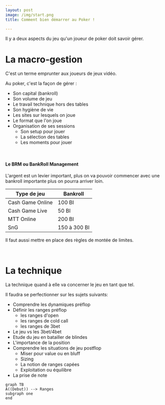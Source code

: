 ```yaml
---
layout: post
image: /img/start.png
title: Comment bien démarrer au Poker !

---
```


Il y a deux aspects du jeu qu'un joueur de poker doit savoir gérer.

# La macro-gestion

C'est un terme emprunter aux joueurs de jeux vidéo.

Au poker, c'est la façon de gérer :
- Son capital (bankroll)
- Son volume de jeu
- Le travail technique hors des tables
- Son hygiène de vie
- Les sites sur lesquels on joue
- Le format que l'on joue
- Organisation de ses sessions
	- Son setup pour jouer
	- La sélection des tables
	- Les moments pour jouer

&nbsp;
#### Le BRM ou BankRoll Management

L'argent est un levier important, plus on va pouvoir commencer avec une bankroll importante plus on pourra arriver loin.

Type de jeu|Bankroll
-|-
Cash Game Online|100 BI
Cash Game Live|50 BI
MTT Online|200 BI
SnG|150 à 300 BI

Il faut aussi mettre en place des règles de montée de limites.

&nbsp;
# La technique

La technique quand à elle va concerner le jeu en tant que tel.

Il faudra se perfectionner sur les sujets suivants:

- Comprendre les dynamiques préflop
- Définir les ranges préflop
	- les ranges d'open
	- les ranges de cold call
	- les ranges de 3bet
- Le jeu vs les 3bet/4bet
- Etude du jeu en batailler de blindes
- L'importance de la position
- Comprendre les situations de jeu postflop
	- Miser pour value ou en bluff
	- Sizing
	- La notion de ranges capées
	- Exploitation ou équilibre
- La prise de note

```mermaid
graph TB
A((Debut)) --> Ranges
subgraph one
end
```

<!--stackedit_data:
eyJoaXN0b3J5IjpbMTIzNDMwNzEyMSwtOTM5MjU0NjUwLDU0MT
g4NTcwLDEzNDQ4Mzk4MywxODgxNjAzMTY5LDE3OTAyNzkzMTYs
MTc5MDI3OTMxNiwxNDE1Mzg3NjIsLTk5OTY5MTU2NywtODUxOT
Y0OTI0LC0xNTk0OTc1MzA1LC0xNjQ3ODUzNjIzLDEzNTgwMTQ4
ODIsLTIwODg3NDY2MTJdfQ==
-->